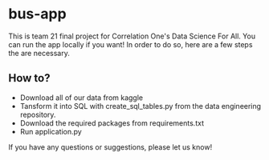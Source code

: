 # bus-app
This is team 21 final project for Correlation One's Data Science For All. You can run the app locally if you want!
In order to do so, here are a few steps the are necessary.

## How to?

- Download all of our data from kaggle
- Tansform it into SQL with create_sql_tables.py from the data engineering repository.
- Download the required packages from requirements.txt
- Run application.py

If you have any questions or suggestions, please let us know!
